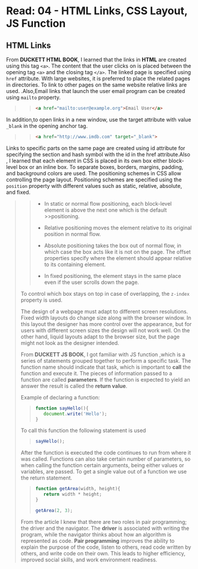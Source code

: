 # Read: 04 - HTML Links, CSS Layout, JS Function

## HTML Links

From **DUCKETT HTML BOOK**, I learned that the links in **HTML** are created using this tag ```<a>```. The content that the user clicks on is placed between the opening tag ```<a>``` and the closing tag ```</a>```. The linked page is specified using ```href``` attribute. With large websites, it is preferred to place the related pages in directories. To link to other pages on the same website relative links are used.
.Also,Email links that launch the user email program can be created using ```mailto``` property.
>
>>```HTML
>><a href="mailto:user@example.org">Email User</a>
>>```
>
In addition,to open links in a new window, use the target attribute with value ```_blank``` in the opening anchor tag.
>
>>```HTML
>><a href="http://www.imdb.com" target="_blank">
>>```
>
Links to specific parts on the same page are created using id attribute for specifying the section and hash symbol with the id in the href attribute.Also , I learned that each element in CSS is placed in its own box either block-level box or an inline box. To separate boxes, borders, margins, padding, and background colors are used. The positioning schemes in CSS allow controlling the page layout. Positioning schemes are specified using the ```position``` property with different values such as static, relative, absolute, and fixed.
>
>>- In static or normal flow positioning, each block-level element is above the next one which is the default >>positioning.
>>
>>- Relative positioning moves the element relative to its original position in normal flow.
>>
>>- Absolute positioning takes the box out of normal flow, in which case the box acts like it is not on the    page. The offset properties specify where the element should appear relative to its containing element.
>>
>>- In fixed positioning, the element stays in the same place even if the user scrolls down the page.
>
>To control which box stays on top in case of overlapping, the ```z-index``` property is used.
>
>The design of a webpage must adapt to different screen resolutions. Fixed width layouts do change size along with the browser window. In this layout the designer has more control over the appearance, but for users with different screen sizes the design will not work well.
On the other hand, liquid layouts adapt to the browser size, but the page might not look as the designer intended.
>
>From **DUCKETT JS BOOK**, I got familiar with  JS function ,which is a series of statements grouped together to perform a specific task. The function name should indicate that task, which is important to **call** the function and execute it. The pieces of information passed to a function are called **parameters**. If the function is expected to yield an answer the result is called the **return value**.
>
>Example of declaring a function:
>>
>>```JavaScript
>> function sayHello(){
>>    document.write('Hello');
>> }
>>
>> ```
>
>To call this function the following statement is used
>>
>>```JavaScript
>>sayHello();
>>```
>
>After the function is executed the code continues to run from where it was called. Functions can also take certain number of parameters, so when calling the function certain arguments, being either values or variables, are passed. To get a single value out of a function we use the return statement.
>
>>```JavaScript
>>function getArea(width, height){
>>    return width * height;
>>}
>>```
>>
>>```JavaScript
>>getArea(2, 3);
>>```
>
>From the article I knew that there are two roles in pair programming; the driver and the navigator. The **driver** is associated with writing the program, while the navigator thinks about how an algorithm is represented as code. **Pair programming** improves the ability to explain the purpose of the code, listen to others, read code written by others, and write code on their own. This leads to higher efficiency, improved social skills, and work environment readiness.
